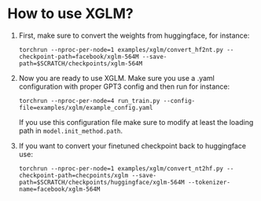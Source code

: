 # How to use XGLM?

1. First, make sure to convert the weights from huggingface, for instance:
   ```
   torchrun --nproc-per-node=1 examples/xglm/convert_hf2nt.py --checkpoint-path=facebook/xglm-564M --save-path=$SCRATCH/checkpoints/xglm-564M
   ```

1. Now you are ready to use XGLM.
   Make sure you use a .yaml configuration with proper GPT3 config and then run for instance:
   ```
   torchrun --nproc-per-node=4 run_train.py --config-file=examples/xglm/example_config.yaml
   ```
   If you use this configuration file make sure to modify at least the loading path in `model.init_method.path`.

1. If you want to convert your finetuned checkpoint back to huggingface use:
   ```
   torchrun --nproc-per-node=1 examples/xglm/convert_nt2hf.py --checkpoint-path=checpoints/xglm --save-path=$SCRATCH/checkpoints/huggingface/xglm-564M --tokenizer-name=facebook/xglm-564M
   ```
